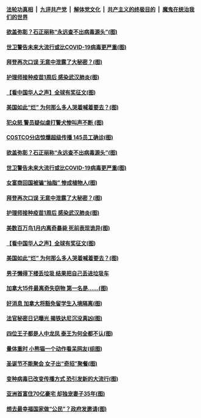 

####  [法轮功真相](../../../../basic/blob/master/README.md?t=01010101) &nbsp;|&nbsp; [九评共产党](../../../../9ping.md/blob/master/README.md?t=01010101) &nbsp;|&nbsp; [解体党文化](../../../../jtdwh.md/blob/master/README.md?t=01010101)  &nbsp;|&nbsp; [共产主义的终极目的](../../../../gczydzjmd.md/blob/master/README.md?t=01010101) &nbsp;|&nbsp; [魔鬼在统治我们的世界](../../../../mgztzwmdsj.md/blob/master/README.md?t=01010101) 

#### [欲盖弥彰？石正丽称“永远查不出病毒源头”(图)](../pages/p3/957580.md?t=01010101) 

#### [世卫警告未来大流行或比COVID-19病毒更严重(图)](../pages/p3/957572.md?t=01010101) 

#### [拜登再次口误 无意中泄露了大秘密？(图)](../pages/p3/957567.md?t=01010101) 

#### [护理师接种疫苗1周后 感染武汉肺炎(图)](../pages/p3/957554.md?t=01010101) 

#### [【看中国华人之声】全球有奖征文(图)](../pages/p3/953963.md?t=01010101) 

#### [美国如此“烂” 为何那么多人哭着喊着要去？(图)](../pages/p3/957495.md?t=01010101) 

#### [犯众怒 警员疑似虐打警犬惨叫声不断 (图)](../pages/p3/957657.md?t=01010101) 

#### [COSTCO分店惊爆超级传播 145员工确诊(图)](../pages/p3/957648.md?t=01010101) 

#### [欲盖弥彰？石正丽称“永远查不出病毒源头”(图)](../pages/p3/957580.md?t=01010101) 

#### [世卫警告未来大流行或比COVID-19病毒更严重(图)](../pages/p3/957572.md?t=01010101) 

#### [女富商回国被骗“抽脂” 惨成植物人(图)](../pages/p3/957570.md?t=01010101) 

#### [拜登再次口误 无意中泄露了大秘密？(图)](../pages/p3/957567.md?t=01010101) 

#### [护理师接种疫苗1周后 感染武汉肺炎(图)](../pages/p3/957554.md?t=01010101) 

#### [美数百万鸟1月内离奇暴毙 死前表现诡异(图)](../pages/p3/957550.md?t=01010101) 

#### [【看中国华人之声】全球有奖征文(图)](../pages/p3/953963.md?t=01010101) 

#### [美国如此“烂” 为何那么多人哭着喊着要去？(图)](../pages/p3/957495.md?t=01010101) 

#### [男子懒得下楼丢垃圾 结果把自己丢进垃圾车](../pages/p3/957492.md?t=01010101) 

#### [加拿大15件最离奇失窃物 第一名是……(图)](../pages/p3/957484.md?t=01010101) 

#### [好消息 加拿大将豁免留学生入境隔离(图)](../pages/p3/957431.md?t=01010101) 

#### [法官秘密日记曝光 揭铁达尼沉没真凶(图)](../pages/p3/957420.md?t=01010101) 

#### [四位王子都是人中龙凤 泰王为何全都不认(图)](../pages/p3/957417.md?t=01010101) 

#### [量体重时 小熊猫一个动作看呆网友(组图)](../pages/p3/957337.md?t=01010101) 

#### [圣诞节不能聚会 女子出“奇招”聚餐(图)](../pages/p3/957346.md?t=01010101) 

#### [变种病毒已改变传播方式 恐引发新的大流行(图)](../pages/p3/957338.md?t=01010101) 

#### [亚洲首富住70亿豪宅 却独宠妻子35年(图)](../pages/p3/957336.md?t=01010101) 

#### [想去最幸福国家做“公民”？政府发邀请(图)](../pages/p3/957334.md?t=01010101) 

